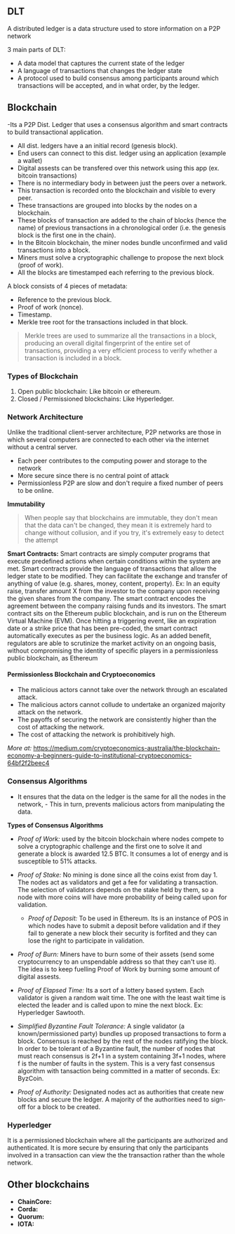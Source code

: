 ## DLT

A distributed ledger is a data structure used to store information on a P2P network

3 main parts of DLT:
- A data model that captures the current state of the ledger
- A language of transactions that changes the ledger state
- A protocol used to build consensus among participants around which transactions will be accepted, and in what order, by the ledger.

## Blockchain

-Its a P2P Dist. Ledger that uses a consensus algorithm and smart contracts to build
transactional application.
- All dist. ledgers have a an initial record (genesis block).
- End users can connect to this dist. ledger using an application (example a wallet)
- Digital assests can be transfered over this network using this app (ex. bitcoin transactions)
- There is no intermediary body in between just the peers over a network.
- This transaction is recorded onto the blockchain and visible to every peer.
- These transactions are grouped into blocks by the nodes on a blockchain.
- These blocks of transaction are added to the chain of blocks (hence the name)
  of previous transactions in a chronological order (i.e. the genesis block is
  the first one in the chain).
- In the Bitcoin blockchain, the miner nodes bundle unconfirmed and valid transactions into a block.
- Miners must solve a cryptographic challenge to propose the next block (proof of work).
- All the blocks are timestamped each referring to the previous block.

A block consists of 4 pieces of metadata:
- Reference to the previous block.
- Proof of work (nonce).
- Timestamp.
- Merkle tree root for the transactions included in that block.

> Merkle trees are used to summarize all the transactions in a block, producing an overall digital fingerprint of the entire set of transactions, providing a very efficient process to verify whether a transaction is included in a block.

### Types of Blockchain

1. Open public blockchain: Like bitcoin or ethereum.
2. Closed / Permissioned blockchains: Like Hyperledger.

### Network Architecture
Unlike the traditional client-server architecture, P2P networks are those in which
several computers are connected to each other via the internet without a central server.

- Each peer contributes to the computing power and storage to the network
- More secure since there is no central point of attack
- Permissionless P2P are slow and don't require a fixed number of peers to be
  online.

**Immutability**
> When people say that blockchains are immutable, they don't mean that the data can't be changed, they mean it is extremely hard to change without collusion, and if you try, it's extremely easy to detect the attempt

**Smart Contracts:** Smart contracts are simply computer programs that execute predefined actions when certain conditions within the system are met. Smart contracts provide the language of transactions that allow the ledger state to be modified. They can facilitate the exchange and transfer of anything of value (e.g. shares, money, content, property).
Ex: In an equity raise, transfer amount X from the investor to the company upon receiving the given shares from the company.
The smart contract encodes the agreement between the company raising funds and its investors.
The smart contract sits on the Ethereum public blockchain, and is run on the Ethereum Virtual Machine (EVM). Once hitting a triggering event, like an expiration date or a strike price that has been pre-coded, the smart contract automatically executes as per the business logic.
As an added benefit, regulators are able to scrutinize the market activity on an ongoing basis, without compromising the identity of specific players in a permissionless public blockchain, as Ethereum

#### Permissionless Blockchain and Cryptoeconomics

- The malicious actors cannot take over the network through an escalated attack.
- The malicious actors cannot collude to undertake an organized majority attack on the network.
- The payoffs of securing the network are consistently higher than the cost of attacking the network.
- The cost of attacking the network is prohibitively high.

*More at:* https://medium.com/cryptoeconomics-australia/the-blockchain-economy-a-beginners-guide-to-institutional-cryptoeconomics-64bf2f2beec4


### Consensus Algorithms
- It ensures that the data on the ledger is the same for all the nodes in the network, - This in turn, prevents malicious actors from manipulating the data.

**Types of Consensus Algorithms**
- *Proof of Work:* used by the bitcoin blockchain where nodes compete to solve a
cryptographic challenge and the first one to solve it and generate a block is
awarded 12.5 BTC. It consumes a lot of energy and is susceptible to 51% attacks.

- *Proof of Stake:* No mining is done since all the coins exist from day 1. The
nodes act as validators and get a fee for validating a transaction. The selection
of validators depends on the stake held by them, so a node with more coins will
have more probability of being called upon for validation.
  - *Proof of Deposit:* To be used in Ethereum. Its is an instance of POS in which
  nodes have to submit a deposit before validation and if they fail to generate a
  new block their security is forfited and they can lose the right to participate
  in validation.

- *Proof of Burn:* Miners have to burn some of their assets (send some cryptocurrency
  to an unspendable address so that they can't use it). The idea is to keep fuelling
  Proof of Work by burning some amount of digital assests.

- *Proof of Elapsed Time:* Its a sort of a lottery based system. Each validator
is given a random wait time. The one with the least wait time is elected the leader
and is called upon to mine the next block. Ex: Hyperledger Sawtooth.

- *Simplified Byzantine Fault Tolerance:* A single validator (a known/permissioned party) bundles up proposed transactions to form a block. Consensus is reached by the rest of the nodes ratifying the block. In order to be tolerant of a Byzantine fault, the number of nodes that must reach consensus is 2f+1 in a system containing 3f+1 nodes, where f is the number of faults in the system. This is a very fast consensus
algorithm with tansaction being committed in a matter of seconds. Ex: ByzCoin.

- *Proof of Authority:* Designated nodes act as authorities that create new blocks and secure the ledger. A majority of the authorities need to sign-off for a block to be created.

### Hyperledger
It is a permissioned blockchain where all the participants are authorized and authenticated. It is more secure by ensuring that only the participants involved in
a transaction can view the the transaction rather than the whole network.


## Other blockchains
- **ChainCore:**
- **Corda:**
- **Quorum:**
- **IOTA:**
